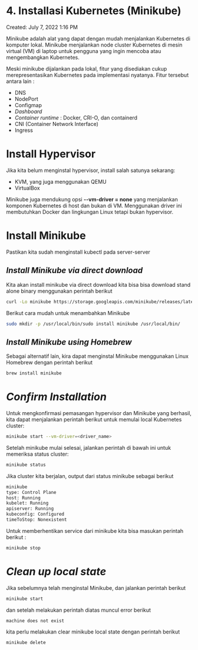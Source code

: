 # 4. Installasi Kubernetes (Minikube)

Created: July 7, 2022 1:16 PM

Minikube adalah alat yang dapat dengan mudah menjalankan Kubernetes di komputer lokal. Minikube menjalankan node cluster Kubernetes di mesin virtual (VM) di laptop untuk pengguna yang ingin mencoba atau mengembangkan Kubernetes.

Meski minikube dijalankan pada lokal, fitur yang disediakan cukup merepresentasikan Kubernetes pada implementasi nyatanya. Fitur tersebut antara lain :

- DNS
- NodePort
- Configmap
- *Dashboard*
- *Container runtime* : Docker, CRI-O, dan containerd
- CNI (Container Network Interface)
- Ingress

# **Install Hypervisor**

Jika kita belum menginstal hypervisor, install salah satunya sekarang:

- KVM, yang juga menggunakan QEMU
- VirtualBox

Minikube juga mendukung opsi **--vm-driver = none** yang menjalankan komponen Kubernetes di host dan bukan di VM. Menggunakan driver ini membutuhkan Docker dan lingkungan Linux tetapi bukan hypervisor.

# **Install Minikube**

Pastikan kita sudah menginstall kubectl pada server-server

## ***Install Minikube via direct download***

Kita akan install minikube via direct download kita bisa bisa download stand alone binary menggunakan perintah berikut

```bash
curl -Lo minikube https://storage.googleapis.com/minikube/releases/latest/minikube-linux-amd64 && chmod +x minikube
```

Berikut cara mudah untuk menambahkan Minikube

```bash
sudo mkdir -p /usr/local/bin/sudo install minikube /usr/local/bin/
```

## ***Install Minikube using Homebrew***

Sebagai alternatif lain, kira dapat menginstal Minikube menggunakan Linux Homebrew dengan perintah berikut

```bash
brew install minikube
```

# ***Confirm Installation***

Untuk mengkonfirmasi pemasangan hypervisor dan Minikube yang berhasil, kita dapat menjalankan perintah berikut untuk memulai local Kubernetes cluster:

```bash
minikube start --vm-driver=<driver_name>
```

Setelah minikube mulai selesai, jalankan perintah di bawah ini untuk memeriksa status cluster:

```bash
minikube status
```

Jika cluster kita berjalan, output dari status minikube sebagai berikut

```bash
minikube
type: Control Plane
host: Running
kubelet: Running
apiserver: Running
kubeconfig: Configured
timeToStop: Nonexistent
```

Untuk memberhentikan service dari minikube kita bisa masukan perintah berikut :

```bash
minikube stop
```

# ***Clean up local state***

Jika sebelumnya telah menginstal Minikube, dan jalankan perintah berikut

```bash
minikube start
```

dan setelah melakukan perintah diatas muncul error berikut

```bash
machine does not exist
```

kita perlu melakukan clear minikube local state dengan perintah berikut

```bash
minikube delete
```